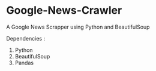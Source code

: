 # Google-News-Crawler
A Google News Scrapper using Python and BeautifulSoup

Dependencies :
1. Python
2. BeautifulSoup
3. Pandas
